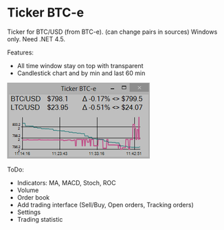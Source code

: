 Ticker BTC-e
===========
Ticker for BTC/USD (from BTC-e).
(can change pairs in sources)
Windows only. Need .NET 4.5.

Features:
- All time window stay on top with transparent
- Candlestick chart and by min and last 60 min

![Alt text](Screenshot.png "Screenshot")

ToDo:
- Indicators: MA, MACD, Stoch, ROC
- Volume
- Order book
- Add trading interface (Sell/Buy, Open orders, Tracking orders)
- Settings
- Trading statistic
